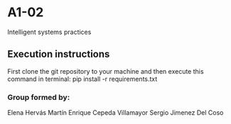 # A1-02
Intelligent systems practices

## Execution instructions
First clone the git repository to your machine and then execute this command in terminal: pip install -r requirements.txt

### Group formed by:
Elena Hervás Martín
Enrique Cepeda Villamayor
Sergio Jimenez Del Coso
